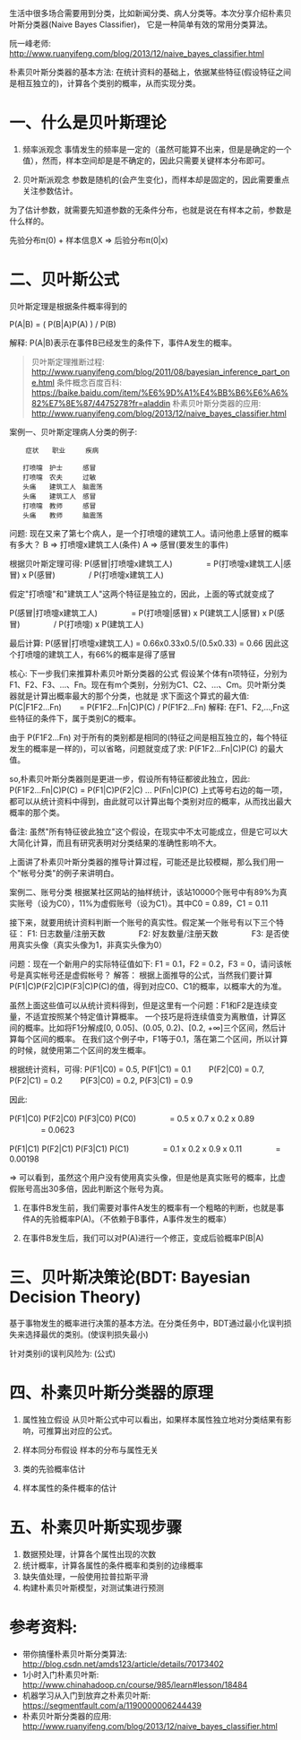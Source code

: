 生活中很多场合需要用到分类，比如新闻分类、病人分类等。本次分享介绍朴素贝叶斯分类器(Naive Bayes Classifier)，
它是一种简单有效的常用分类算法。

阮一峰老师: http://www.ruanyifeng.com/blog/2013/12/naive_bayes_classifier.html

朴素贝叶斯分类器的基本方法: 在统计资料的基础上，依据某些特征(假设特征之间是相互独立的)，计算各个类别的概率，从而实现分类。

# 一、什么是贝叶斯理论
1. 频率派观念
事情发生的频率是一定的（虽然可能算不出来，但是是确定的一个值），然而，样本空间却是是不确定的，因此只需要关键样本分布即可。

2. 贝叶斯派观念
参数是随机的(会产生变化)，而样本却是固定的，因此需要重点关注参数估计。

为了估计参数，就需要先知道参数的无条件分布，也就是说在有样本之前，参数是什么样的。

先验分布π(0) + 样本信息X  => 后验分布π(0|x)

# 二、贝叶斯公式
贝叶斯定理是根据条件概率得到的

P(A|B) = ( P(B|A)P(A) ) / P(B)

解释: P(A|B)表示在事件B已经发生的条件下，事件A发生的概率。

> 贝叶斯定理推断过程: http://www.ruanyifeng.com/blog/2011/08/bayesian_inference_part_one.html
> 条件概念百度百科: https://baike.baidu.com/item/%E6%9D%A1%E4%BB%B6%E6%A6%82%E7%8E%87/4475278?fr=aladdin
> 朴素贝叶斯分类器的应用: http://www.ruanyifeng.com/blog/2013/12/naive_bayes_classifier.html

案例一、贝叶斯定理病人分类的例子:
```
    症状　　职业　　　疾病

　　打喷嚏　护士　　　感冒
　　打喷嚏　农夫　　　过敏
　　头痛　　建筑工人　脑震荡
　　头痛　　建筑工人　感冒
　　打喷嚏　教师　　　感冒
　　头痛　　教师　　　脑震荡
```

问题: 现在又来了第七个病人，是一个打喷嚏的建筑工人。请问他患上感冒的概率有多大？
B => 打喷嚏x建筑工人(条件)
A => 感冒(要发生的事件)

根据贝叶斯定理可得:
    P(感冒|打喷嚏x建筑工人)
    　　　　= P(打喷嚏x建筑工人|感冒) x P(感冒)
    　　　　/ P(打喷嚏x建筑工人)

假定"打喷嚏"和"建筑工人"这两个特征是独立的，因此，上面的等式就变成了

P(感冒|打喷嚏x建筑工人)
　　　　= P(打喷嚏|感冒) x P(建筑工人|感冒) x P(感冒)
　　　　/ P(打喷嚏) x P(建筑工人)

最后计算: P(感冒|打喷嚏x建筑工人) = 0.66x0.33x0.5/(0.5x0.33) = 0.66 因此这个打喷嚏的建筑工人，有66%的概率是得了感冒

核心: 下一步我们来推算朴素贝叶斯分类器的公式
假设某个体有n项特征，分别为F1、F2、F3、...、Fn。现在有m个类别，分别为C1、C2、...、Cm。贝叶斯分类器就是计算出概率最大的那个分类，也就是
求下面这个算式的最大值:
    P(C|F1F2...Fn)
    　　= P(F1F2...Fn|C)P(C) / P(F1F2...Fn)
解释: 在F1、F2,...,Fn这些特征的条件下，属于类别C的概率。

由于 P(F1F2...Fn) 对于所有的类别都是相同的(特征之间是相互独立的，每个特征发生的概率是一样的)，可以省略，问题就变成了求:
  P(F1F2...Fn|C)P(C) 的最大值。

so,朴素贝叶斯分类器则是更进一步，假设所有特征都彼此独立，因此:
P(F1F2...Fn|C)P(C) = P(F1|C)P(F2|C) ... P(Fn|C)P(C)
上式等号右边的每一项，都可以从统计资料中得到，由此就可以计算出每个类别对应的概率，从而找出最大概率的那个类。

备注: 虽然"所有特征彼此独立"这个假设，在现实中不太可能成立，但是它可以大大简化计算，而且有研究表明对分类结果的准确性影响不大。

上面讲了朴素贝叶斯分类器的推导计算过程，可能还是比较模糊，那么我们用一个"帐号分类"的例子来讲明白。

案例二、账号分类
根据某社区网站的抽样统计，该站10000个账号中有89%为真实账号（设为C0），11%为虚假账号（设为C1）。其中C0 = 0.89，C1 = 0.11

接下来，就要用统计资料判断一个账号的真实性。假定某一个账号有以下三个特征：
       F1: 日志数量/注册天数
　　　　F2: 好友数量/注册天数
　　　　F3: 是否使用真实头像（真实头像为1，非真实头像为0）

问题：现在一个新用户的实际特征值如下: F1 = 0.1，F2 = 0.2，F3 = 0，请问该帐号是真实帐号还是虚假帐号？
解答：
  根据上面推导的公式，当然我们要计算P(F1|C)P(F2|C)P(F3|C)P(C)的值，得到对应C0、C1的概率，以概率大的为准。

虽然上面这些值可以从统计资料得到，但是这里有一个问题：F1和F2是连续变量，不适宜按照某个特定值计算概率。
一个技巧是将连续值变为离散值，计算区间的概率。比如将F1分解成[0, 0.05]、(0.05, 0.2)、[0.2, +∞]三个区间，然后计算每个区间的概率。
在我们这个例子中，F1等于0.1，落在第二个区间，所以计算的时候，就使用第二个区间的发生概率。

根据统计资料，可得:
    P(F1|C0) = 0.5,     P(F1|C1) = 0.1
　　P(F2|C0) = 0.7,     P(F2|C1) = 0.2
　　P(F3|C0) = 0.2,     P(F3|C1) = 0.9

因此:

P(F1|C0) P(F2|C0) P(F3|C0) P(C0)
　　　　= 0.5 x 0.7 x 0.2 x 0.89
　　　　= 0.0623

P(F1|C1) P(F2|C1) P(F3|C1) P(C1)
　　　　= 0.1 x 0.2 x 0.9 x 0.11
　　　　= 0.00198

=> 可以看到，虽然这个用户没有使用真实头像，但是他是真实账号的概率，比虚假账号高出30多倍，因此判断这个账号为真。


1. 在事件B发生前，我们需要对事件A发生的概率有一个粗略的判断，也就是事件A的先验概率P(A)。（不依赖于B事件，A事件发生的概率）

2. 在事件B发生后，我们可以对P(A)进行一个修正，变成后验概率P(B|A)

# 三、贝叶斯决策论(BDT: Bayesian Decision Theory)
基于事物发生的概率进行决策的基本方法。在分类任务中，BDT通过最小化误判损失来选择最优的类别。(使误判损失最小)

针对类别i的误判风险为: (公式)

# 四、朴素贝叶斯分类器的原理
1. 属性独立假设
从贝叶斯公式中可以看出，如果样本属性独立地对分类结果有影响，可推算出对应的公式。

2. 样本同分布假设
样本的分布与属性无关

3. 类的先验概率估计

4. 样本属性的条件概率的估计

# 五、朴素贝叶斯实现步骤
1. 数据预处理，计算各个属性出现的次数
2. 统计概率，计算各属性的条件概率和类别的边缘概率
3. 缺失值处理，一般使用拉普拉斯平滑
4. 构建朴素贝叶斯模型，对测试集进行预测

# 参考资料:
* 带你搞懂朴素贝叶斯分类算法: http://blog.csdn.net/amds123/article/details/70173402
* 1小时入门朴素贝叶斯: http://www.chinahadoop.cn/course/985/learn#lesson/18484
* 机器学习从入门到放弃之朴素贝叶斯: https://segmentfault.com/a/1190000006244439
* 朴素贝叶斯分类器的应用: http://www.ruanyifeng.com/blog/2013/12/naive_bayes_classifier.html